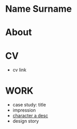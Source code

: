 # Name Surname
# About
# CV
- cv link

# WORK
- case study: title
- impression
- [character a desc](01-character-description.md)
- design story
